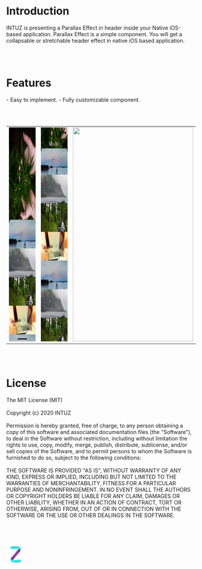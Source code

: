 <h1>Introduction</h1>
INTUZ is presenting a Parallax Effect in header inside your Native iOS-based application. Parallax Effect is a simple component. You will get a collapsable or stretchable header effect in native iOS based application.

<br/><br/>
<h1>Features</h1>
- Easy to implement.
- Fully customizable component.

<br/><br/>

<table>
  <tr>
    <td><img src="Screenshots/Screen1.png" width=320 height=568></td>
    <td><img src="Screenshots/Screen2.png" width=320 height=568></td>
    <td><img src="Screenshots/ParallaxEffect.gif" width=320 height=568></td>
  </tr>
 </table>


<br/><br/>
**<h1>License</h1>**
The MIT License (MIT)
<br/><br/>
Copyright (c) 2020 INTUZ
<br/><br/>
Permission is hereby granted, free of charge, to any person obtaining a copy of this software and associated documentation files (the "Software"), to deal in the Software without restriction, including without limitation the rights to use, copy, modify, merge, publish, distribute, sublicense, and/or sell copies of the Software, and to permit persons to whom the Software is furnished to do so, subject to the following conditions: 
<br/><br/>
THE SOFTWARE IS PROVIDED "AS IS", WITHOUT WARRANTY OF ANY KIND, EXPRESS OR IMPLIED, INCLUDING BUT NOT LIMITED TO THE WARRANTIES OF MERCHANTABILITY, FITNESS FOR A PARTICULAR PURPOSE AND NONINFRINGEMENT. IN NO EVENT SHALL THE AUTHORS OR COPYRIGHT HOLDERS BE LIABLE FOR ANY CLAIM, DAMAGES OR OTHER LIABILITY, WHETHER IN AN ACTION OF CONTRACT, TORT OR OTHERWISE, ARISING FROM, OUT OF OR IN CONNECTION WITH THE SOFTWARE OR THE USE OR OTHER DEALINGS IN THE SOFTWARE.

<br/>
<h1></h1>
<a href="https://www.intuz.com/" target="_blank"><img src="Screenshots/logo.jpg"></a>



